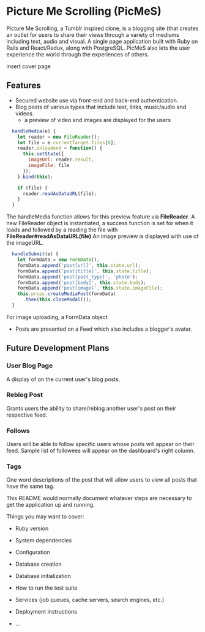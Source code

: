 # Picture Me Scrolling (PicMeS)

Picture Me Scrolling, a Tumblr inspired clone, is a blogging site (that creates an outlet for users to share their views through a variety of mediums including text, audio and visual. A single page application built with Ruby on Rails and React/Redux, along with PostgreSQL.  PicMeS also lets the user experience the world through the experiences of others.

insert cover page

## Features

+ Secured website use via front-end and back-end authentication.
+ Blog posts of various types that include text, links, music/audio and videos.
  + a preview of video and images are displayed for the users

```js
  handleMedia(e) {
    let reader = new FileReader();
    let file = e.currentTarget.files[0];
    reader.onloadend = function() {
      this.setState({
        imageUrl: reader.result,
        imageFile: file
      });
    }.bind(this);

    if (file) {
      reader.readAsDataURL(file);
    }
  }
```

The handleMedia function allows for this preview feature via **FileReader**. A new FileReader object is instantiated, a success function is set for when it loads and followed by a reading the file with **FileReader#readAsDataURL(file)**
An image preview is displayed with use of the imageURL.


```js
  handleSubmit(e) {
    let formData = new FormData();
    formData.append('post[url]', this.state.url);
    formData.append('post[title]', this.state.title);
    formData.append('post[post_type]', 'photo');
    formData.append('post[body]', this.state.body);
    formData.append('post[image]', this.state.imageFile);
    this.props.createMediaPost(formData)
      .then(this.closeModal());
  }
  ```

For image uploading, a FormData object 

+ Posts are presented on a Feed which also includes a blogger's avatar.






## Future Development Plans

### User Blog Page
A display of on the current user's blog posts.

### Reblog Post
Grants users the ability to share/reblog another user's post on their respective feed.

### Follows
Users will be able to follow specific users whose posts will appear on their feed. Sample list of followees will appear on the dashboard's right column.

### Tags
One word descriptions of the post that will allow users to view all posts that have the same tag.


This README would normally document whatever steps are necessary to get the
application up and running.

Things you may want to cover:

* Ruby version

* System dependencies

* Configuration

* Database creation

* Database initialization

* How to run the test suite

* Services (job queues, cache servers, search engines, etc.)

* Deployment instructions

* ...
